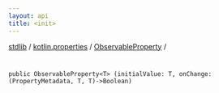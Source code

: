 ```yaml
---
layout: api
title: <init>
---
```

[stdlib](../../index.md) / [kotlin.properties](../index.md) / [ObservableProperty](index.md) / [<init>](_init_.md)

# <init>

```
public ObservableProperty<T> (initialValue: T, onChange: (PropertyMetadata, T, T)->Boolean)
```

